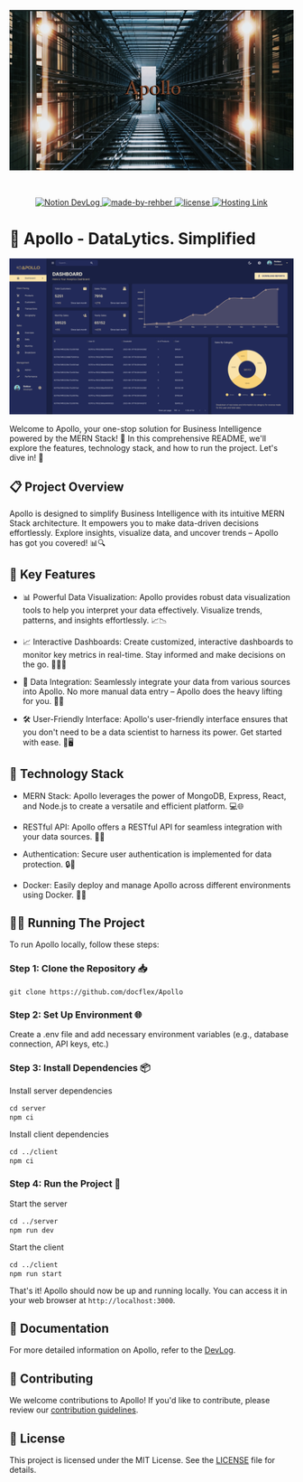 <p align="center">
  <img src="client/src/assets/Cover.jpg" alt="Apollo's Logo"/>
</p>


<br/>

<p align="center">
  <a href="https://docflex.notion.site/Apollo-DataLytics-Simplified-328c9a24a77c4c2f97a352b582bfa13b?pvs=4">
    <img src="https://img.shields.io/badge/DevLog%20HERE-NOTION-blue?style=for-the-badge&logo=notion" alt="Notion DevLog">
  </a>
  <a href="https://github.com/docflex" target="_blank">
    <img alt="made-by-rehber" src="https://img.shields.io/badge/MADE%20BY-Rehber%20Moin-blue?style=for-the-badge" />
  </a>
  <a href="https://choosealicense.com/licenses/mit/" target="_blank">
    <img alt="license" src="https://img.shields.io/badge/License-MIT-green.svg?style=for-the-badge" />
  </a>
  <a href="https://apollo-qjza.onrender.com/" target="_blank">
    <img alt="Hosting Link" src="https://img.shields.io/badge/Hosted%20HERE-Render-blue?style=for-the-badge&logo=render" />
  </a>
</p>



# 🚀 Apollo - DataLytics. Simplified
<p align="center">
  <img src="client/src/assets/FrontPage.png" alt="Apollo's Logo"/>
</p>

Welcome to Apollo, your one-stop solution for Business Intelligence powered by the MERN Stack! 🚀 In this comprehensive README, we'll explore the features, technology stack, and how to run the project. Let's dive in! 🌟

## 📋 Project Overview
Apollo is designed to simplify Business Intelligence with its intuitive MERN Stack architecture. It empowers you to make data-driven decisions effortlessly. Explore insights, visualize data, and uncover trends – Apollo has got you covered! 📊🔍

## 🔑 Key Features
* 📊 Powerful Data Visualization: Apollo provides robust data visualization tools to help you interpret your data effectively. Visualize trends, patterns, and insights effortlessly. 📈📉

* 📈 Interactive Dashboards: Create customized, interactive dashboards to monitor key metrics in real-time. Stay informed and make decisions on the go. 📲👩‍💼

* 📁 Data Integration: Seamlessly integrate your data from various sources into Apollo. No more manual data entry – Apollo does the heavy lifting for you. 🔄📡

* 🛠️ User-Friendly Interface: Apollo's user-friendly interface ensures that you don't need to be a data scientist to harness its power. Get started with ease. 🙌🖥️

## 🔌 Technology Stack
* MERN Stack: Apollo leverages the power of MongoDB, Express, React, and Node.js to create a versatile and efficient platform. 💻🌐

* RESTful API: Apollo offers a RESTful API for seamless integration with your data sources. 📡🔌

* Authentication: Secure user authentication is implemented for data protection. 🔒🚦

* Docker: Easily deploy and manage Apollo across different environments using Docker. 🐳🚀

## 🏃‍♂️ Running The Project
To run Apollo locally, follow these steps:

### Step 1: Clone the Repository 📥
```
git clone https://github.com/docflex/Apollo
```

### Step 2: Set Up Environment 🌐

Create a .env file and add necessary environment variables (e.g., database connection, API keys, etc.)

### Step 3: Install Dependencies 📦

Install server dependencies
```
cd server
npm ci
```

Install client dependencies

```
cd ../client
npm ci
```

### Step 4: Run the Project 🚀

Start the server
```
cd ../server
npm run dev
```

Start the client
```
cd ../client
npm run start
```


That's it! Apollo should now be up and running locally. You can access it in your web browser at `http://localhost:3000`.

## 📖 Documentation
For more detailed information on Apollo, refer to the [DevLog](https://docflex.notion.site/Apollo-DataLytics-Simplified-328c9a24a77c4c2f97a352b582bfa13b?pvs=4).

## 🌟 Contributing
We welcome contributions to Apollo! If you'd like to contribute, please review our [contribution guidelines](CONTRIBUTING.md).

## 📝 License
This project is licensed under the MIT License. See the [LICENSE](LICENSE) file for details.
